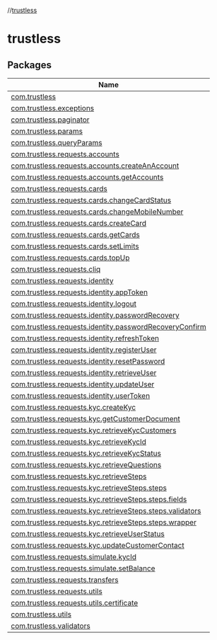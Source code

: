 //[trustless](index.md)

# trustless

## Packages

| Name |
|---|
| [com.trustless](trustless/com.trustless/index.md) |
| [com.trustless.exceptions](trustless/com.trustless.exceptions/index.md) |
| [com.trustless.paginator](trustless/com.trustless.paginator/index.md) |
| [com.trustless.params](trustless/com.trustless.params/index.md) |
| [com.trustless.queryParams](trustless/com.trustless.queryParams/index.md) |
| [com.trustless.requests.accounts](trustless/com.trustless.requests.accounts/index.md) |
| [com.trustless.requests.accounts.createAnAccount](trustless/com.trustless.requests.accounts.createAnAccount/index.md) |
| [com.trustless.requests.accounts.getAccounts](trustless/com.trustless.requests.accounts.getAccounts/index.md) |
| [com.trustless.requests.cards](trustless/com.trustless.requests.cards/index.md) |
| [com.trustless.requests.cards.changeCardStatus](trustless/com.trustless.requests.cards.changeCardStatus/index.md) |
| [com.trustless.requests.cards.changeMobileNumber](trustless/com.trustless.requests.cards.changeMobileNumber/index.md) |
| [com.trustless.requests.cards.createCard](trustless/com.trustless.requests.cards.createCard/index.md) |
| [com.trustless.requests.cards.getCards](trustless/com.trustless.requests.cards.getCards/index.md) |
| [com.trustless.requests.cards.setLimits](trustless/com.trustless.requests.cards.setLimits/index.md) |
| [com.trustless.requests.cards.topUp](trustless/com.trustless.requests.cards.topUp/index.md) |
| [com.trustless.requests.cliq](trustless/com.trustless.requests.cliq/index.md) |
| [com.trustless.requests.identity](trustless/com.trustless.requests.identity/index.md) |
| [com.trustless.requests.identity.appToken](trustless/com.trustless.requests.identity.appToken/index.md) |
| [com.trustless.requests.identity.logout](trustless/com.trustless.requests.identity.logout/index.md) |
| [com.trustless.requests.identity.passwordRecovery](trustless/com.trustless.requests.identity.passwordRecovery/index.md) |
| [com.trustless.requests.identity.passwordRecoveryConfirm](trustless/com.trustless.requests.identity.passwordRecoveryConfirm/index.md) |
| [com.trustless.requests.identity.refreshToken](trustless/com.trustless.requests.identity.refreshToken/index.md) |
| [com.trustless.requests.identity.registerUser](trustless/com.trustless.requests.identity.registerUser/index.md) |
| [com.trustless.requests.identity.resetPassword](trustless/com.trustless.requests.identity.resetPassword/index.md) |
| [com.trustless.requests.identity.retrieveUser](trustless/com.trustless.requests.identity.retrieveUser/index.md) |
| [com.trustless.requests.identity.updateUser](trustless/com.trustless.requests.identity.updateUser/index.md) |
| [com.trustless.requests.identity.userToken](trustless/com.trustless.requests.identity.userToken/index.md) |
| [com.trustless.requests.kyc.createKyc](trustless/com.trustless.requests.kyc.createKyc/index.md) |
| [com.trustless.requests.kyc.getCustomerDocument](trustless/com.trustless.requests.kyc.getCustomerDocument/index.md) |
| [com.trustless.requests.kyc.retrieveKycCustomers](trustless/com.trustless.requests.kyc.retrieveKycCustomers/index.md) |
| [com.trustless.requests.kyc.retrieveKycId](trustless/com.trustless.requests.kyc.retrieveKycId/index.md) |
| [com.trustless.requests.kyc.retrieveKycStatus](trustless/com.trustless.requests.kyc.retrieveKycStatus/index.md) |
| [com.trustless.requests.kyc.retrieveQuestions](trustless/com.trustless.requests.kyc.retrieveQuestions/index.md) |
| [com.trustless.requests.kyc.retrieveSteps](trustless/com.trustless.requests.kyc.retrieveSteps/index.md) |
| [com.trustless.requests.kyc.retrieveSteps.steps](trustless/com.trustless.requests.kyc.retrieveSteps.steps/index.md) |
| [com.trustless.requests.kyc.retrieveSteps.steps.fields](trustless/com.trustless.requests.kyc.retrieveSteps.steps.fields/index.md) |
| [com.trustless.requests.kyc.retrieveSteps.steps.validators](trustless/com.trustless.requests.kyc.retrieveSteps.steps.validators/index.md) |
| [com.trustless.requests.kyc.retrieveSteps.steps.wrapper](trustless/com.trustless.requests.kyc.retrieveSteps.steps.wrapper/index.md) |
| [com.trustless.requests.kyc.retrieveUserStatus](trustless/com.trustless.requests.kyc.retrieveUserStatus/index.md) |
| [com.trustless.requests.kyc.updateCustomerContact](trustless/com.trustless.requests.kyc.updateCustomerContact/index.md) |
| [com.trustless.requests.simulate.kycId](trustless/com.trustless.requests.simulate.kycId/index.md) |
| [com.trustless.requests.simulate.setBalance](trustless/com.trustless.requests.simulate.setBalance/index.md) |
| [com.trustless.requests.transfers](trustless/com.trustless.requests.transfers/index.md) |
| [com.trustless.requests.utils](trustless/com.trustless.requests.utils/index.md) |
| [com.trustless.requests.utils.certificate](trustless/com.trustless.requests.utils.certificate/index.md) |
| [com.trustless.utils](trustless/com.trustless.utils/index.md) |
| [com.trustless.validators](trustless/com.trustless.validators/index.md) |
